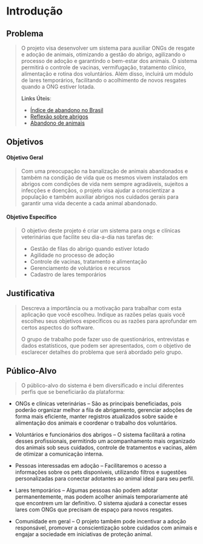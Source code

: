 # Introdução

## Problema
> O projeto visa desenvolver um sistema para auxiliar ONGs de resgate e adoção de animais, otimizando a gestão do abrigo, agilizando o processo de adoção e garantindo o bem-estar dos animais. O sistema permitirá o controle de vacinas, vermifugação, tratamento clínico, alimentação e rotina dos voluntários. Além disso, incluirá um módulo de lares temporários, facilitando o acolhimento de novos resgates quando a ONG estiver lotada.
>
>
> **Links Úteis**:
> - [Índice de abandono no Brasil](https://institutomvc.org.br/site/index.php/2024/04/04/indice-de-abandono-no-brasil/)
> - [Reflexão sobre abrigos](https://institutomvc.org.br/site/index.php/2022/06/27/reflexoes-sobre-os-abrigos-de-animais-como-estrategia-de-mpcg/)
> - [Abandono de animais](https://www.blogcostashow.com.br/curiosidades/animais-abandonados-uma-triste-realidade)

## Objetivos
#### Objetivo Geral
> Com uma preocupação na banalização de animais abandonados e também na condição de vida que os mesmos vivem instalados em abrigos com condições de vida nem sempre agradáveis, sujeitos a infecções e doençãos, o projeto visa ajudar a conscientizar a população e também auxiliar abrigos nos cuidados gerais para garantir uma vida decente a cada animal abandonado.
> 
#### Objetivo Específico
> O objetivo deste projeto é criar um sistema para ongs e clínicas veterinárias que facilite seu dia-a-dia nas tarefas de:
> - Gestão de filas do abrigo quando estiver lotado
> - Agilidade no processo de adoção
> - Controle de vacinas, tratamento e alimentação
> - Gerenciamento de volutários e recursos
> - Cadastro de lares temporários
>
> 

## Justificativa

> Descreva a importância ou a motivação para trabalhar com esta aplicação
> que você escolheu. Indique as razões pelas quais você escolheu seus
> objetivos específicos ou as razões para aprofundar em certos aspectos
> do software.
> 
> O grupo de trabalho pode fazer uso de questionários, entrevistas e
> dados estatísticos, que podem ser apresentados, com o objetivo de
> esclarecer detalhes do problema que será abordado pelo grupo.
>
> 

## Público-Alvo

> O público-alvo do sistema é bem diversificado e inclui diferentes perfis que se beneficiarão da plataforma:

- ONGs e clínicas veterinárias – São as principais beneficiadas, pois poderão organizar melhor a fila de abrigamento, gerenciar adoções de forma mais eficiente, manter registros atualizados sobre saúde e alimentação dos animais e coordenar o trabalho dos voluntários.

- Voluntários e funcionários dos abrigos – O sistema facilitará a rotina desses profissionais, permitindo um acompanhamento mais organizado dos animais sob seus cuidados, controle de tratamentos e vacinas, além de otimizar a comunicação interna.

- Pessoas interessadas em adoção – Facilitaremos o acesso a informações sobre os pets disponíveis, utilizando filtros e sugestões personalizadas para conectar adotantes ao animal ideal para seu perfil.

- Lares temporários – Algumas pessoas não podem adotar permanentemente, mas podem acolher animais temporariamente até que encontrem um lar definitivo. O sistema ajudará a conectar esses lares com ONGs que precisam de espaço para novos resgates.

- Comunidade em geral – O projeto também pode incentivar a adoção responsável, promover a conscientização sobre cuidados com animais e engajar a sociedade em iniciativas de proteção animal.
> 

 

